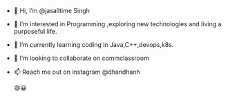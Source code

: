 - 👋 Hi, I’m @jasalltime Singh
- 👀 I’m interested in Programming ,exploring new technologies and living a purposeful life.
- 🌱 I’m currently learning coding in Java,C++,devops,k8s.
- 💞️ I’m looking to collaborate on commclassroom
- 📫 Reach me out on instagram @dhandhanh

  😄😀

